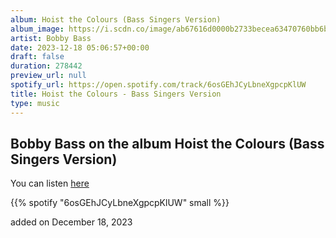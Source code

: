 ```yaml
---
album: Hoist the Colours (Bass Singers Version)
album_image: https://i.scdn.co/image/ab67616d0000b2733becea63470760bb6be69ac0
artist: Bobby Bass
date: 2023-12-18 05:06:57+00:00
draft: false
duration: 278442
preview_url: null
spotify_url: https://open.spotify.com/track/6osGEhJCyLbneXgpcpKlUW
title: Hoist the Colours - Bass Singers Version
type: music
---
```



## Bobby Bass on the album Hoist the Colours (Bass Singers Version)

You can listen [here](https://open.spotify.com/track/6osGEhJCyLbneXgpcpKlUW)

{{% spotify "6osGEhJCyLbneXgpcpKlUW" small %}}

added on December 18, 2023
